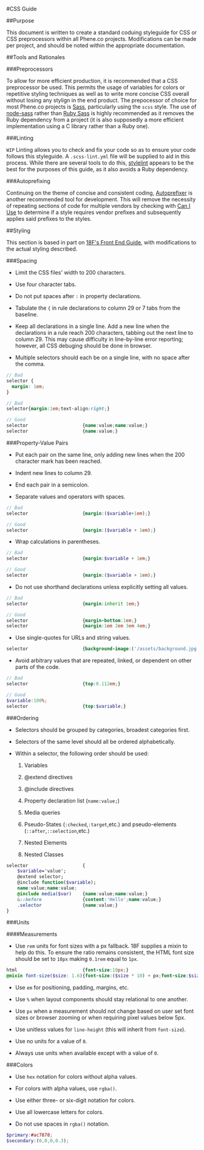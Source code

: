 #CSS Guide

##Purpose

This document is written to create a standard coduing styleguide for CSS or CSS preprocessors within all Phene.co projects. Modifications can be made per project, and should be noted within the appropriate documentation.

##Tools and Rationales

###Preprocessors

To allow for more efficient production, it is recommended that a CSS preprocessor be used. This permits the usage of variables for colors or repetitive styling techniques as well as to write more concise CSS overall without losing any stylign in the end product. The prepocessor of choice for most Phene.co projects is [Sass](http://sass-lang.com/), particularly using the `scss` style. The use of [node-sass](https://www.npmjs.com/package/node-sass) rather than [Ruby Sass](http://sass-lang.com/install) is highly recommended as it removes the Ruby dependency from a project (it is also supposedly a more efficient implementation using a C library rather than a Ruby one).

###Linting

`WIP` Linting allows you to check and fix your code so as to ensure your code follows this styleguide. A `.scss-lint.yml` file will be supplied to aid in this process. While there are several tools to do this, [stylelint](http://stylelint.io/) appears to be the best for the purposes of this guide, as it also avoids a Ruby dependency.

###Autoprefixing

Continuing on the theme of concise and consistent coding, [Autoprefixer](https://github.com/postcss/autoprefixer) is another recommended tool for development. This will remove the necessity of repeating sections of code for multiple vendors by checking with [Can I Use](http://caniuse.com/) to determine if a style requires vendor prefixes and subsequently applies said prefixes to the styles.

##Styling

This section is based in part on [18F's Front End Guide](https://pages.18f.gov/frontend/), with modifications to the actual styling described.

###Spacing

- Limit the CSS files' width to 200 characters.

- Use four character tabs.

- Do not put spaces after `:` in property declarations.

- Tabulate the `{` in rule declarations to column 29 or 7 tabs from the baseline.

- Keep all declarations in a single line. Add a new line when the declarations in a rule reach 200 characters, tabbing out the next line to column 29. This may cause difficulty in line-by-line error reporting; however, all CSS debuging should be done in browser.

- Multiple selectors should each be on a single line, with no space after the comma.

```scss
// Bad
selector {
  margin: 1em;
}

// Bad
selector{margin:1em;text-align:right;}

// Good
selector                    {name:value;name:value;}
selector                    {name:value;}
```

###Property-Value Pairs

- Put each pair on the same line, only adding new lines when the 200 character mark has been reached.

- Indent new lines to column 29.

- End each pair in a semicolon.

- Separate values and operators with spaces.

```scss
// Bad
selector                    {margin:($variable+1em);}

// Good
selector                    {margin:($variable + 1em);}
```

- Wrap calculations in parentheses.

```scss
// Bad
selector                    {margin:$variable + 1em;}

// Good
selector                    {margin:($variable + 1em);}
```

- Do not use shorthand declarations unless explicitly setting all values.

```scss
// Bad
selector                    {margin:inherit 1em;}

// Good
selector                    {margin-bottom:1em;}
selector                    {margin:1em 2em 3em 4em;}
```

- Use single-quotes for URLs and string values.

```scss
selector                    {background-image:('/assets/background.jpg');font-family:'Roboto',sans-serif;}
```

- Avoid arbitrary values that are repeated, linked, or dependent on other parts of the code.

```scss
// Bad
selector                    {top:0.112em;}

// Good
$variable:100%;
selector					{top:$variable;}
```

###Ordering

- Selectors should be grouped by categories, broadest categories first.

- Selectors of the same level should all be ordered alphabetically.

- Within a selector, the following order should be used:

  1. Variables
  
  2. @extend directives
  
  3. @include directives
  
  4. Property declaration list (`name:value;`)
  
  5. Media queries
  
  6. Pseudo-States (`:checked`,`:target`,etc.) and pseudo-elements (`::after`,`::selection`,etc.)
  
  7. Nested Elements
  
  8. Nested Classes
  
```scss
selector                    {
    $variable='value';
	@extend selector;
	@include function($variable);
	name:value;name:value;
	@include media($var)    {name:value;name:value;}
	&::before               {content:'Hello';name:value;}
	.selector               {name:value;}
}
```

###Units

####Measurements

- Use `rem` units for font sizes with a px fallback. 18F supplies a mixin to help do this. To ensure the ratio remains consistent, the HTML font size should be set to `10px` making `0.1rem` equal to `1px`.

```scss
html                        {font-size:10px;}
@mixin font-size($size: 1.6){font-size:($size * 10) + px;font-size:$size + rem;}
```

- Use `em` for positioning, padding, margins, etc.

- Use `%` when layout components should stay relational to one another.

- Use `px` when a measurement should not change based on user set font sizes or browser zooming or when requiring pixel values below 5px.

- Use unitless values for `line-height` (this will inherit from `font-size`).

- Use no units for a value of `0`.

- Always use units when available except with a value of `0`.

###Colors

- Use `hex` notation for colors without alpha values.

- For colors with alpha values, use `rgba()`.

- Use either three- or six-digit notation for colors.

- Use all lowercase letters for colors.

- Do not use spaces in `rgba()` notation.

```scss
$primary:#ac7878;
$secondary:(0,0,0,0.3);
```
